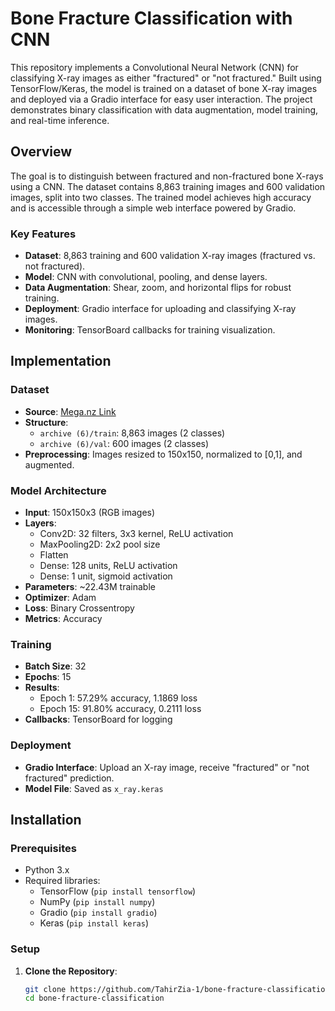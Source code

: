 # Bone Fracture Classification with CNN

This repository implements a Convolutional Neural Network (CNN) for classifying X-ray images as either "fractured" or "not fractured." Built using TensorFlow/Keras, the model is trained on a dataset of bone X-ray images and deployed via a Gradio interface for easy user interaction. The project demonstrates binary classification with data augmentation, model training, and real-time inference.

## Overview

The goal is to distinguish between fractured and non-fractured bone X-rays using a CNN. The dataset contains 8,863 training images and 600 validation images, split into two classes. The trained model achieves high accuracy and is accessible through a simple web interface powered by Gradio.

### Key Features
- **Dataset**: 8,863 training and 600 validation X-ray images (fractured vs. not fractured).
- **Model**: CNN with convolutional, pooling, and dense layers.
- **Data Augmentation**: Shear, zoom, and horizontal flips for robust training.
- **Deployment**: Gradio interface for uploading and classifying X-ray images.
- **Monitoring**: TensorBoard callbacks for training visualization.

## Implementation

### Dataset
- **Source**: [Mega.nz Link](https://mega.nz/file/zcdywLhI#fck4ufXy_o_Uiu0vGqh-cZiKHw5Xe_n4M2qWUWSheAI)
- **Structure**: 
  - `archive (6)/train`: 8,863 images (2 classes)
  - `archive (6)/val`: 600 images (2 classes)
- **Preprocessing**: Images resized to 150x150, normalized to [0,1], and augmented.

### Model Architecture
- **Input**: 150x150x3 (RGB images)
- **Layers**:
  - Conv2D: 32 filters, 3x3 kernel, ReLU activation
  - MaxPooling2D: 2x2 pool size
  - Flatten
  - Dense: 128 units, ReLU activation
  - Dense: 1 unit, sigmoid activation
- **Parameters**: ~22.43M trainable
- **Optimizer**: Adam
- **Loss**: Binary Crossentropy
- **Metrics**: Accuracy

### Training
- **Batch Size**: 32
- **Epochs**: 15
- **Results**:
  - Epoch 1: 57.29% accuracy, 1.1869 loss
  - Epoch 15: 91.80% accuracy, 0.2111 loss
- **Callbacks**: TensorBoard for logging

### Deployment
- **Gradio Interface**: Upload an X-ray image, receive "fractured" or "not fractured" prediction.
- **Model File**: Saved as `x_ray.keras`

## Installation

### Prerequisites
- Python 3.x
- Required libraries:
  - TensorFlow (`pip install tensorflow`)
  - NumPy (`pip install numpy`)
  - Gradio (`pip install gradio`)
  - Keras (`pip install keras`)

### Setup
1. **Clone the Repository**:
   ```bash
   git clone https://github.com/TahirZia-1/bone-fracture-classification.git
   cd bone-fracture-classification
